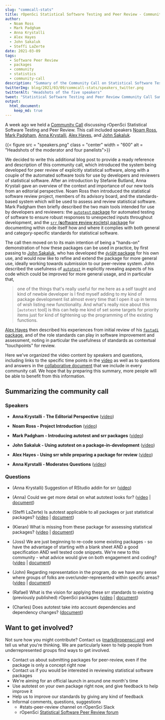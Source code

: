 ```yaml
---
slug: "commcall-stats"
title: rOpenSci Statistical Software Testing and Peer Review - Community Call Summary
author:
  - Noam Ross
  - Mark Padgham
  - Anna Krystalli
  - Alex Hayes
  - John Sakaluk
  - Steffi LaZerte
date: 2021-03-09
tags:
  - Software Peer Review
  - packages
  - community
  - statistics
  - community-call
description: "Summary of the Community Call on Statistical Software Testing and Peer Review"
twitterImg: blog/2021/03/09/commcall-stats/speakers_twitter.png
twitterAlt: "Headshots of the five speakers"
tweet: "Statistical Software Testing and Peer Review Community Call Summary by @noamross, @bikesrdata, @annakrystalli, @JohnSakaluk, @alexpghayes, & @steffilazerte!"
output: 
  html_document:
    keep_md: true
---
```


A week ago we held a [Community Call](/commcalls/feb2021-statsreview/) discussing rOpenSci Statistical Software Testing and Peer Review. 
This call included speakers [Noam Ross](/author/noam-ross/), [Mark Padgham](/author/mark-padgham), [Anna Krystalli](/author/anna-krystalli), [Alex Hayes](/author/alex-hayes), and [John Sakaluk](/author/john-sakaluk). 

{{< figure src = "speakers.png" class = "center" width = "600" alt = "Headshots of the moderator and four panelists">}}

We decided to write this additional blog post to provide a ready reference and description of this community call, which introduced the system being developed for peer review of explicitly statistical software, along with a couple of the automated software tools for use by developers and reviewers of statistical software.
After an introduction by Stefanie Butland, Anna Krystali gave an overview of the context and importance of our new tools from an editorial perspective.
Noam Ross then introduced the statistical software review project, members of its advisory board, and the standards-based system which will be used to assess and review statistical software.
Mark Padgham then briefly described the two main tools intended for use by developers and reviewers: the [`autotest` package](https://ropenscilabs.github.io/autotest/) for automated testing of software to ensure robust responses to unexpected inputs throughout development, and the [`srr` (**s**oftware **r**eview **r**oclets) package](https://ropenscilabs.github.io/srr/) for documenting within code itself how and where it complies with both general and category-specific standards for statistical software.

The call then moved on to its main intention of being a "hands-on" demonstration of how these packages can be used in practice, by first passing to [John Sakaluk](https://www.psychology.uwo.ca/people/faculty/profiles/sakaluk.html), who has developed the [`dySEM` package](https://jsakaluk.github.io/dySEM/) for his own use, and would now like to refine and extend the package for more general use, ideally working towards submission to our peer-review system.
John described the usefulness of [`autotest`](https://ropenscilabs.github.io/autotest/) in explicitly revealing aspects of his code which could be improved for more general usage, and in particular that,

> one of the things that's really useful for me here as a self taught and kind of newbie developer is I find myself adding to my kind of package development list almost every time that I open it up in terms of wish listing new functionality. And what's really nice about this [`autotest` tool] is this can help me kind of set some targets for priority items just for kind of tightening up the programming of the existing functions.

[Alex Hayes](https://www.alexpghayes.com/) then described his experiences from initial review of his [`fastadi` package](https://github.com/RoheLab/fastadi), and of the role standards can play in software improvement and assessment, noting in particular the usefulness of standards as contextual "touchpoints" for review.

Here we've organized the video content by speakers and questions, including links to the specific time points in the [video](https://vimeo.com/518761488) as well as to questions and answers in the [collaborative document](https://docs.google.com/document/d/1o933nG1ZW2Qf8p7FdQxn8wOkk9qoBINL1fx3FlIFSJU/) that we include in every community call. 
We hope that by preparing this summary, more people will be able to benefit from this information.


## Summarizing the community call

### Speakers

- **Anna Krystalli - The Editorial Perspective** ([video](https://vimeo.com/518761488#t=4m00s))

- **Noam Ross - Project Introduction** ([video](https://vimeo.com/518761488#t=7m01s))

- **Mark Padgham - Introducing autotest and srr packages** ([video](https://vimeo.com/518761488#t=12m31s))

- **John Sakaluk - Using autotest on a package-in-development** ([video](https://vimeo.com/518761488#t=23m34s))

- **Alex Hayes - Using srr while preparing a package for review** ([video](https://vimeo.com/518761488#t=31m23s))

- **Anna Kyrstalli - Moderates Questions** ([video](https://vimeo.com/518761488#t=38m47s))


### Questions

- (Anna Krystalli) Suggestion of RStudio addin for srr ([video](https://vimeo.com/518761488#t=38m47s))

- (Anna) Could we get more detail on what autotest looks for? ([video](https://vimeo.com/518761488#t=39m45s) | [document](https://docs.google.com/document/d/1o933nG1ZW2Qf8p7FdQxn8wOkk9qoBINL1fx3FlIFSJU/edit#heading=h.so3v8xc34myn))

- (Steffi LaZerte) Is autotest applicable to all packages or just statistical packages? ([video](https://vimeo.com/518761488#t=43m11s) | [document](https://docs.google.com/document/d/1o933nG1ZW2Qf8p7FdQxn8wOkk9qoBINL1fx3FlIFSJU/edit#heading=h.4th2qtdafspr))

- (Kieran) What is missing from these package for assessing statistical packages? ([video](https://vimeo.com/518761488#t=44m43s) | [document](https://docs.google.com/document/d/1o933nG1ZW2Qf8p7FdQxn8wOkk9qoBINL1fx3FlIFSJU/edit#heading=h.jk4fef3ixoga))

- (Joss) We are just beginning to re-code some existing packages - so have the advantage of starting with a blank sheet AND a good specification AND well tested code snippets. We're new to this community - what advice would give on both engagement and coding? ([video](https://vimeo.com/518761488#t=49m07s) | [document](https://docs.google.com/document/d/1o933nG1ZW2Qf8p7FdQxn8wOkk9qoBINL1fx3FlIFSJU/edit#heading=h.fvjzqwqcf88u))

- (John) Regarding representation in the program, do we have any sense where groups of folks are over/under-represented within specific areas? ([video](https://vimeo.com/518761488#t=53m27s) | [document](https://docs.google.com/document/d/1o933nG1ZW2Qf8p7FdQxn8wOkk9qoBINL1fx3FlIFSJU/edit#heading=h.xnstfjt1cjg7))

- (Rafael) What is the vision for applying these srr standards to existing (previously published) rOpenSci packages ([video](https://vimeo.com/518761488#t=55m40s) | [document](https://docs.google.com/document/d/1o933nG1ZW2Qf8p7FdQxn8wOkk9qoBINL1fx3FlIFSJU/edit#heading=h.78ydzxagwubi))

- (Charles) Does autotest take into account dependencies and dependency changes? ([document](https://docs.google.com/document/d/1o933nG1ZW2Qf8p7FdQxn8wOkk9qoBINL1fx3FlIFSJU/edit#heading=h.s52f459a2yp1))


## Want to get involved?

Not sure how you might contribute? Contact us (<mark@ropensci.org>) and tell us what you're thinking. 
We are particularly keen to help people from underrepresented groups find ways to get involved. 

- Contact us about submitting packages for peer-review, even if the package is only a concept right now
- Contact us if you would be interested in reviewing statistical software packages
- We're aiming for an official launch in around one month's time
- Use autotest on your own package right now, and give feedback to help improve it
- Help us to improve our standards by giving any kind of feedback
- Informal comments, questions, suggestions 
    - #stats-peer-review channel on rOpenSci Slack 
    - rOpenSci [Statistical Software Peer Review forum](https://discuss.ropensci.org/c/statistical-software-peer-review/28)
